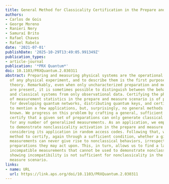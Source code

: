```yaml
---
title: General Method for Classicality Certification in the Prepare and Measure Scenario
authors:
- Carlos de Gois
- George Moreno
- Ranieri Nery
- Samuraí Brito
- Rafael Chaves
- Rafael Rabelo
date: '2021-07-01'
publishDate: '2025-10-29T13:49:05.991349Z'
publication_types:
- article-journal
publication: '*PRX Quantum*'
doi: 10.1103/PRXQuantum.2.030311
abstract: Preparing and measuring physical systems are the operational building blocks
  of any physical experiment, and to describe them is the first purpose of any physical
  theory. Remarkably, even when only uncharacterized preparation and measurement devices
  are present, it is sometimes possible to distinguish between the behaviors of quantum
  and classical systems from only observational data. Certifying the physical origin
  of measurement statistics in the prepare and measure scenario is of primal importance
  for developing quantum networks, distributing quantum keys, and certifying randomness,
  to mention a few applications, but, surprisingly, no general methods to do so are
  known. We progress on this problem by crafting a general, sufficient condition to
  certify that a given set of preparations can only generate classical statistics,
  for any number of generalized measurements. As an application, we employ the method
  to demonstrate nonclassicality activation in the prepare and measure scenario, also
  considering its application in random access codes. Following that, we adapt our
  method to certify, again through a sufficient condition, whether a given set of
  measurements can never give rise to nonclassical behaviors, irrespective of what
  preparations they may act upon. This, in turn, allows us to find a large set of
  incompatible measurements that cannot be used to demonstrate nonclassicality, thus
  showing incompatibility is not sufficient for nonclassicality in the prepare and
  measure scenario.
links:
- name: URL
  url: https://link.aps.org/doi/10.1103/PRXQuantum.2.030311
---
```

